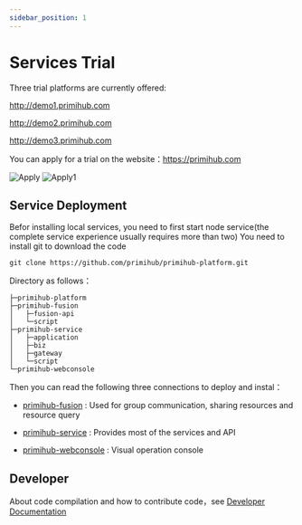 ```yaml
---
sidebar_position: 1
---
```


# Services Trial
Three trial platforms are currently offered:

http://demo1.primihub.com

http://demo2.primihub.com

http://demo3.primihub.com

You can apply for a trial on the website：https://primihub.com

![Apply](/img/primihub-platform-apply.png)
![Apply1](/img/primihub01.png)

## Service Deployment
Befor installing local services, you need to first start node service(the complete service experience usually requires more than two)
You need to install git to download the code

    git clone https://github.com/primihub/primihub-platform.git

Directory as follows：

    ├─primihub-platform
    ├─primihub-fusion
    │   ├─fusion-api
    │   └─script
    ├─primihub-service
    │   ├─application
    │   ├─biz
    │   ├─gateway
    │   └─script
    └─primihub-webconsole

Then you can read the following three connections to deploy and instal：
- [primihub-fusion](/docs/developer-docs/privacy-platform/privacy-platform-fusion) : 
Used for group communication, sharing resources and resource query

- [primihub-service](/docs/developer-docs/privacy-platform/privacy-platform-service) : Provides most of the services and API
- [primihub-webconsole](/docs/developer-docs/privacy-platform/privacy-platform-webconsole) : Visual operation console

## Developer
  About code compilation and how to contribute code，see [Developer Documentation](/docs/developer-docs/privacy-platform/)


